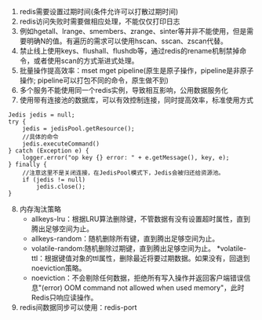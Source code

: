 1. redis需要设置过期时间(条件允许可以打散过期时间)
2. redis访问失败时需要做相应处理，不能仅仅打印日志
3. 例如hgetall、lrange、smembers、zrange、sinter等并非不能使用，但是需要明确N的值。有遍历的需求可以使用hscan、sscan、zscan代替。
4. 禁止线上使用keys、flushall、flushdb等，通过redis的rename机制禁掉命令，或者使用scan的方式渐进式处理。
5. 批量操作提高效率：mset mget pipeline(原生是原子操作，pipeline是非原子操作; pipeline可以打包不同的命令，原生做不到)
6. 多个服务不能使用同一个redis实例，导致相互影响，公用数据服务化
7. 使用带有连接池的数据库，可以有效控制连接，同时提高效率，标准使用方式
```
Jedis jedis = null;
try {
    jedis = jedisPool.getResource();
    //具体的命令
    jedis.executeCommand()
} catch (Exception e) {
    logger.error("op key {} error: " + e.getMessage(), key, e);
} finally {
    //注意这里不是关闭连接，在JedisPool模式下，Jedis会被归还给资源池。
    if (jedis != null) 
        jedis.close();
}
```
8. 内存淘汰策略
	* allkeys-lru：根据LRU算法删除键，不管数据有没有设置超时属性，直到腾出足够空间为止。
	* allkeys-random：随机删除所有键，直到腾出足够空间为止。
	* volatile-random:随机删除过期键，直到腾出足够空间为止。
	*volatile-ttl：根据键值对象的ttl属性，删除最近将要过期数据。如果没有，回退到noeviction策略。
	* noeviction：不会剔除任何数据，拒绝所有写入操作并返回客户端错误信息"(error) OOM command not allowed when used memory"，此时Redis只响应读操作。
9. redis间数据同步可以使用：redis-port